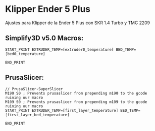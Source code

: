# Klipper Ender 5 Plus

Ajustes para Klipper de la Ender 5 Plus con SKR 1.4 Turbo y TMC 2209


## Simplify3D v5.0 Macros:
```
START_PRINT EXTRUDER_TEMP=[extruder0_temperature] BED_TEMP=[bed0_temperature]
```
```
END_PRINT
```
## PrusaSlicer:
```
// PrusaSlicer-SuperSlicer
M190 S0 ; Prevents prusaslicer from prepending m190 to the gcode ruining our macro
M109 S0 ; Prevents prusaslicer from prepending m109 to the gcode ruining our macro
START_PRINT EXTRUDER_TEMP=[first_layer_temperature] BED_TEMP=[first_layer_bed_temperature]
```
```
END_PRINT
```
